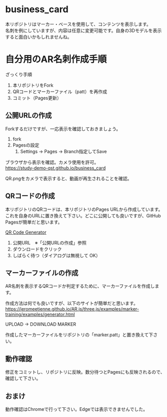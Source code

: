 # business_card

本リポジトリはマーカー・ベースを使用して、コンテンツを表示します。  
名刺を例にしていますが、内容は任意に変更可能です。自身の3Dモデルを表示すると面白いかもしれませんね。

# 自分用のAR名刺作成手順

ざっくり手順

1. 本リポジトリをFork
1. QRコードとマーカーファイル（patt）を再作成
1. コミット（Pages更新）

## 公開URLの作成

Forkするだけですが、一応表示を確認しておきましょう。
1. fork
1. Pagesの設定
    1. Settings -> Pages -> Branch指定してSave

ブラウザから表示を確認。カメラ使用を許可。  
https://study-demo-qst.github.io/business_card

QR.pngをカメラで表示すると、動画が再生されることを確認。

## QRコードの作成

本リポジトリのQRコードは、本リポジトリのPages URLから作成しています。  
これを自身のURLに置き換えて下さい。どこに公開しても良いですが、GitHub Pagesが簡単だと思います。  

[QR Code Generator](https://ja.qr-code-generator.com/)
1. 公開URL　※「公開URLの作成」参照
1. ダウンロードをクリック
1. しばらく待つ（ダイアログは無視して OK）

## マーカーファイルの作成

AR名刺を表示するQRコードか判定するために、マーカーファイルを作成します。  

作成方法は何でも良いですが、以下のサイトが簡単だと思います。  
https://jeromeetienne.github.io/AR.js/three.js/examples/marker-training/examples/generator.html

UPLOAD -> DOWNLOAD MARKER  

作成したマーカーファイルをリポジトリの「marker.patt」と置き換えて下さい。

## 動作確認

修正をコミットし、リポジトリに反映。数分待つとPagesにも反映されるので、確認して下さい。

## おまけ

動作確認はChromeで行って下さい。Edgeでは表示できませんでした。